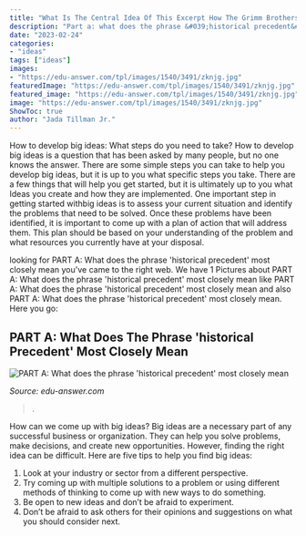 ```yaml
---
title: "What Is The Central Idea Of This Excerpt How The Grimm Brothers Saved The Fairy Tale : Part A: What Does The Phrase &#039;historical Precedent&#039; Most Closely Mean"
description: "Part a: what does the phrase &#039;historical precedent&#039; most closely mean"
date: "2023-02-24"
categories:
- "ideas"
tags: ["ideas"]
images:
- "https://edu-answer.com/tpl/images/1540/3491/zknjg.jpg"
featuredImage: "https://edu-answer.com/tpl/images/1540/3491/zknjg.jpg"
featured_image: "https://edu-answer.com/tpl/images/1540/3491/zknjg.jpg"
image: "https://edu-answer.com/tpl/images/1540/3491/zknjg.jpg"
ShowToc: true
author: "Jada Tillman Jr."
---
```



How to develop big ideas: What steps do you need to take?
How to develop big ideas is a question that has been asked by many people, but no one knows the answer. There are some simple steps you can take to help you develop big ideas, but it is up to you what specific steps you take. There are a few things that will help you get started, but it is ultimately up to you what Ideas you create and how they are implemented.
One important step in getting started withbig ideas is to assess your current situation and identify the problems that need to be solved. Once these problems have been identified, it is important to come up with a plan of action that will address them. This plan should be based on your understanding of the problem and what resources you currently have at your disposal.

	

		
looking for PART A: What does the phrase &#039;historical precedent&#039; most closely mean you've came to the right web. We have 1 Pictures about PART A: What does the phrase &#039;historical precedent&#039; most closely mean like PART A: What does the phrase &#039;historical precedent&#039; most closely mean and also PART A: What does the phrase &#039;historical precedent&#039; most closely mean. Here you go:
		
    
## PART A: What Does The Phrase &#039;historical Precedent&#039; Most Closely Mean

<img loading=lazy src="https://edu-answer.com/tpl/images/1540/3491/zknjg.jpg" onerror="this.onerror=null;this.src='https://tse3.mm.bing.net/th?id=OIP.ppmDNDpLSFyxSZipHLAU2wHaHa&amp;pid=15.1';" alt="PART A: What does the phrase &#039;historical precedent&#039; most closely mean">

_Source: edu-answer.com_

>. 

	

How can we come up with big ideas?
Big ideas are a necessary part of any successful business or organization. They can help you solve problems, make decisions, and create new opportunities. However, finding the right idea can be difficult. Here are five tips to help you find big ideas:
1. Look at your industry or sector from a different perspective.
2. Try coming up with multiple solutions to a problem or using different methods of thinking to come up with new ways to do something.
3. Be open to new ideas and don’t be afraid to experiment.
4. Don’t be afraid to ask others for their opinions and suggestions on what you should consider next.

